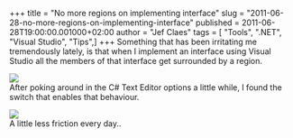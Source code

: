 +++
title = "No more regions on implementing interface"
slug = "2011-06-28-no-more-regions-on-implementing-interface"
published = 2011-06-28T19:00:00.001000+02:00
author = "Jef Claes"
tags = [ "Tools", ".NET", "Visual Studio", "Tips",]
+++
Something that has been irritating me tremendously lately, is that when
I implement an interface using Visual Studio all the members of that
interface get surrounded by a region.  
  
[![](/post/images/thumbnails/2011-06-28-no-more-regions-on-implementing-interface-RegionOnImplementing.PNG)](/post/images/2011-06-28-no-more-regions-on-implementing-interface-RegionOnImplementing.PNG)  
After poking around in the C\# Text Editor options a little while, I
found the switch that enables that behaviour.  
  
[![](/post/images/thumbnails/2011-06-28-no-more-regions-on-implementing-interface-NoRegions.PNG)](/post/images/2011-06-28-no-more-regions-on-implementing-interface-NoRegions.PNG)  
A little less friction every day..
